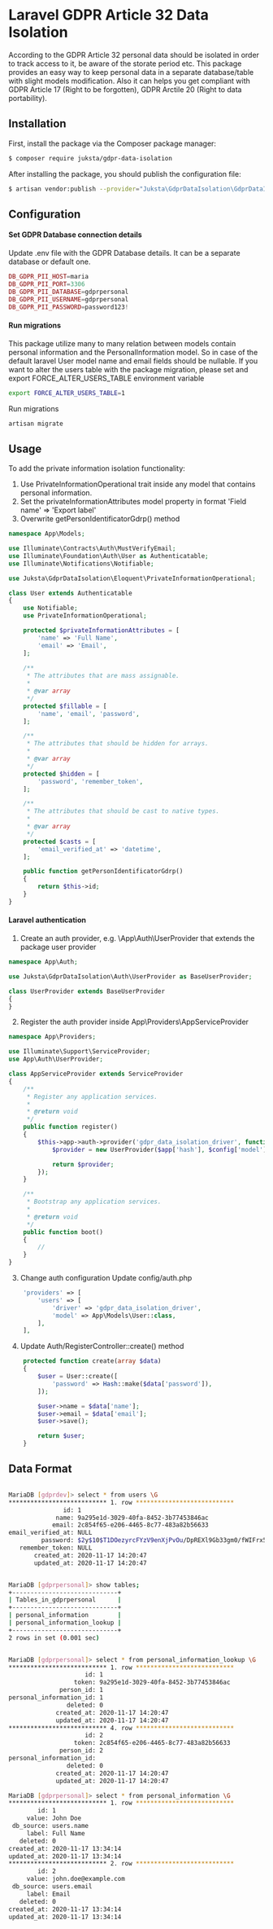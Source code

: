 # Laravel GDPR Article 32 Data Isolation #

According to the GDPR Article 32 personal data should be isolated in order to track access to it, be aware of the storate period etc. This package provides an easy way to keep personal data in a separate database/table with slight models modification. Also it can helps you get compliant with GDPR Article 17 (Right to be forgotten), GDPR Arctile 20 (Right to data portability).


## Installation

First, install the package via the Composer package manager:

```bash
$ composer require juksta/gdpr-data-isolation
```

After installing the package, you should publish the configuration file:

```bash
$ artisan vendor:publish --provider="Juksta\GdprDataIsolation\GdprDataIsolationServiceProvider"
```

## Configuration

#### Set GDPR Database connection details

Update .env file with the GDPR Database details. It can be a separate database or default one.

```php
DB_GDPR_PII_HOST=maria
DB_GDPR_PII_PORT=3306
DB_GDPR_PII_DATABASE=gdprpersonal
DB_GDPR_PII_USERNAME=gdprpersonal
DB_GDPR_PII_PASSWORD=password123!
```

#### Run migrations

This package utilize many to many relation between models contain personal information and the PersonalInformation model. So in case of the default laravel User model name and email fields should be nullable. If you want to alter the users table with the package migration, please set and export FORCE_ALTER_USERS_TABLE environment variable

```bash
export FORCE_ALTER_USERS_TABLE=1
```
Run migrations

```bash
artisan migrate
```

## Usage

To add the private information isolation functionality:

1. Use PrivateInformationOperational trait inside any model that contains personal information.
2. Set the privateInformationAttributes model property in format 'Field name' => 'Export label'
3. Overwrite getPersonIdentificatorGdrp() method 

```php
namespace App\Models;

use Illuminate\Contracts\Auth\MustVerifyEmail;
use Illuminate\Foundation\Auth\User as Authenticatable;
use Illuminate\Notifications\Notifiable;

use Juksta\GdprDataIsolation\Eloquent\PrivateInformationOperational;

class User extends Authenticatable
{
    use Notifiable;
    use PrivateInformationOperational;

	protected $privateInformationAttributes = [                                                                
        'name' => 'Full Name',                                                                                 
        'email' => 'Email',                                                                                    
	];
                                                                                                               
    /**
     * The attributes that are mass assignable.
     *
     * @var array
     */
    protected $fillable = [
        'name', 'email', 'password',
    ];

    /**
     * The attributes that should be hidden for arrays.
     *
     * @var array
     */
    protected $hidden = [
        'password', 'remember_token',
    ];

    /**
     * The attributes that should be cast to native types.
     *
     * @var array
     */
    protected $casts = [
        'email_verified_at' => 'datetime',
    ];

    public function getPersonIdentificatorGdrp()                                
    {                                                                           
        return $this->id;                                                       
    } 
}
```

#### Laravel authentication

1. Create an auth provider, e.g. \App\Auth\UserProvider that extends the package user provider

```php
namespace App\Auth;

use Juksta\GdprDataIsolation\Auth\UserProvider as BaseUserProvider;

class UserProvider extends BaseUserProvider
{
}
```
2. Register the auth provider inside App\Providers\AppServiceProvider

```php
namespace App\Providers;

use Illuminate\Support\ServiceProvider;
use App\Auth\UserProvider;

class AppServiceProvider extends ServiceProvider
{
    /**
     * Register any application services.
     *
     * @return void
     */
    public function register()
    {
        $this->app->auth->provider('gdpr_data_isolation_driver', function ($app, array $config) {
            $provider = new UserProvider($app['hash'], $config['model']);

            return $provider;
        });
    }

    /**
     * Bootstrap any application services.
     *
     * @return void
     */
    public function boot()
    {
        //
    }
}
``` 

3. Change auth configuration
Update config/auth.php

```php
    'providers' => [
        'users' => [
            'driver' => 'gdpr_data_isolation_driver',
            'model' => App\Models\User::class,
        ],
    ],
```

4. Update Auth/RegisterController::create() method

```php
    protected function create(array $data)
    {
        $user = User::create([
            'password' => Hash::make($data['password']),
        ]);

        $user->name = $data['name'];
        $user->email = $data['email'];
        $user->save();

        return $user;
    }
```

## Data Format

```bash

MariaDB [gdprdev]> select * from users \G
*************************** 1. row ***************************
               id: 1
             name: 9a295e1d-3029-40fa-8452-3b77453846ac
            email: 2c854f65-e206-4465-8c77-483a82b56633
email_verified_at: NULL
         password: $2y$10$T1DOezyrcFYzV9enXjPvOu/DpREXl9Gb33gm0/fWIFrx5Xr1/4U/K
   remember_token: NULL
       created_at: 2020-11-17 14:20:47
       updated_at: 2020-11-17 14:20:47


MariaDB [gdprpersonal]> show tables;
+-----------------------------+
| Tables_in_gdprpersonal      |
+-----------------------------+
| personal_information        |
| personal_information_lookup |
+-----------------------------+
2 rows in set (0.001 sec)


MariaDB [gdprpersonal]> select * from personal_information_lookup \G
*************************** 1. row ***************************
                     id: 1
                  token: 9a295e1d-3029-40fa-8452-3b77453846ac
              person_id: 1
personal_information_id: 1 
                deleted: 0
             created_at: 2020-11-17 14:20:47
             updated_at: 2020-11-17 14:20:47
*************************** 4. row ***************************
                     id: 2
                  token: 2c854f65-e206-4465-8c77-483a82b56633
              person_id: 2
personal_information_id: 
                deleted: 0
             created_at: 2020-11-17 14:20:47
             updated_at: 2020-11-17 14:20:47

MariaDB [gdprpersonal]> select * from personal_information \G
*************************** 1. row ***************************
        id: 1
     value: John Doe
 db_source: users.name
     label: Full Name
   deleted: 0
created_at: 2020-11-17 13:34:14
updated_at: 2020-11-17 13:34:14
*************************** 2. row ***************************
        id: 2 
     value: john.doe@example.com
 db_source: users.email
     label: Email
   deleted: 0
created_at: 2020-11-17 13:34:14
updated_at: 2020-11-17 13:34:14

```
